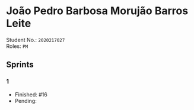 # João Pedro Barbosa Morujão Barros Leite

Student No.: `2020217027`  
Roles: `PM`

## Sprints

### 1

* Finished: #16
* Pending:
